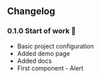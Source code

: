 ## Changelog

### 0.1.0 Start of work :muscle:

- Basic project configuration
- Added demo page
- Added docs
- First component - Alert